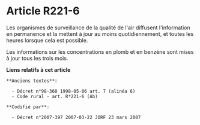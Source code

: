 # Article R221-6

Les organismes de surveillance de la qualité de l'air diffusent l'information en permanence et la mettent à jour au moins
quotidiennement, et toutes les heures lorsque cela est possible.

Les informations sur les concentrations en plomb et en benzène sont mises à jour tous les trois mois.

**Liens relatifs à cet article**

	**Anciens textes**:

	  - Décret n°98-360 1998-05-06 art. 7 (alinéa 6)
	  - Code rural - art. R*221-6 (Ab)

	**Codifié par**:

	  - Décret n°2007-397 2007-03-22 JORF 23 mars 2007

